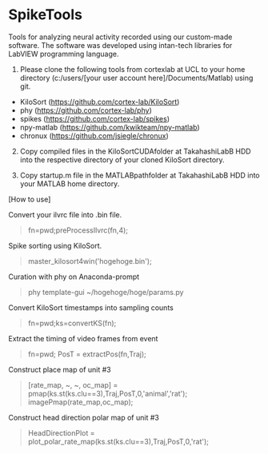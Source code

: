 # SpikeTools
Tools for analyzing neural activity recorded using our custom-made software.
The software was developed using intan-tech libraries for LabVIEW programming language.

1. Please clone the following tools from cortexlab at UCL to your home directory (c:/users/[your user account here]/Documents/Matlab) using git. 
* KiloSort (https://github.com/cortex-lab/KiloSort)
* phy (https://github.com/cortex-lab/phy)
* spikes (https://github.com/cortex-lab/spikes)
* npy-matlab (https://github.com/kwikteam/npy-matlab)
* chronux (https://github.com/jsiegle/chronux)

2. Copy compiled files in the KiloSortCUDAfolder at TakahashiLabB HDD into the respective directory of your cloned KiloSort directory.  

3. Copy startup.m file in the MATLABpathfolder at TakahashiLabB HDD into your MATLAB home directory.

[How to use]

Convert your ilvrc file into .bin file.
> fn=pwd;preProcessIlvrc(fn,4);

Spike sorting using KiloSort.
> master_kilosort4win('hogehoge.bin');

Curation with phy
on Anaconda-prompt
> phy template-gui ~/hogehoge/hoge/params.py

Convert KiloSort timestamps into sampling counts
> fn=pwd;ks=convertKS(fn);

Extract the timing of video frames from event  
> fn=pwd; PosT = extractPos(fn,Traj);

Construct place map of unit #3
> [rate_map, ~, ~, oc_map] = pmap(ks.st(ks.clu==3),Traj,PosT,0,'animal','rat');
> imagePmap(rate_map,oc_map);

Construct head direction polar map of unit #3
> HeadDirectionPlot = plot_polar_rate_map(ks.st(ks.clu==3),Traj,PosT,0,'rat');

